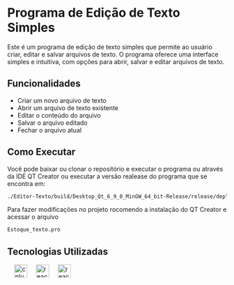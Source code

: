 # Programa de Edição de Texto Simples
Este é um programa de edição de texto simples que permite ao usuário criar, editar e salvar arquivos de texto. O programa oferece uma interface simples e intuitiva, com opções para abrir, salvar e editar arquivos de texto.

## Funcionalidades
- Criar um novo arquivo de texto
- Abrir um arquivo de texto existente
- Editar o conteúdo do arquivo
- Salvar o arquivo editado
- Fechar o arquivo atual

## Como Executar
Você pode baixar ou clonar o repositório e executar o programa ou através da IDE QT Creator ou executar a versão realease do programa que se encontra em: 

```bash
./Editor-Texto/build/Desktop_Qt_6_9_0_MinGW_64_bit-Release/release/deploy/Editor-Texto.exe
 ````

Para fazer modificações no projeto rocomendo a instalação do QT Creator e acessar o arquivo

```bash
Estoque_texto.pro
 ````

## Tecnologias Utilizadas

<div align="left">
  <img width="12" />
  <img src="https://cdn.jsdelivr.net/gh/devicons/devicon/icons/cplusplus/cplusplus-original.svg" height="30" alt="cplusplus logo"  />
  <img width="12" />
  <img src="https://cdn.jsdelivr.net/gh/devicons/devicon/icons/qt/qt-original.svg" height="30" alt="react logo"  />
  <img width="12" />
  <img src="https://cdn.jsdelivr.net/gh/devicons/devicon/icons/sqlite/sqlite-original.svg" height="30" alt="react logo"  />
</div>
